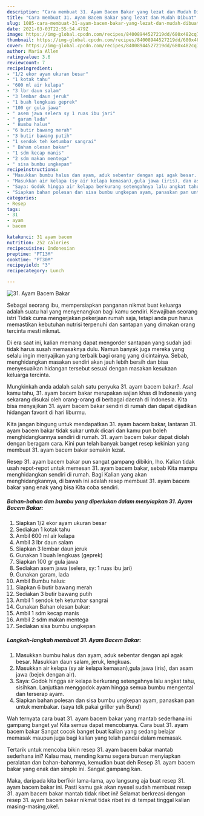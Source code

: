 ```yaml
---
description: "Cara membuat 31. Ayam Bacem Bakar yang lezat dan Mudah Dibuat"
title: "Cara membuat 31. Ayam Bacem Bakar yang lezat dan Mudah Dibuat"
slug: 1085-cara-membuat-31-ayam-bacem-bakar-yang-lezat-dan-mudah-dibuat
date: 2021-03-03T22:55:54.479Z
image: https://img-global.cpcdn.com/recipes/84008944527219dd/680x482cq70/31-ayam-bacem-bakar-foto-resep-utama.jpg
thumbnail: https://img-global.cpcdn.com/recipes/84008944527219dd/680x482cq70/31-ayam-bacem-bakar-foto-resep-utama.jpg
cover: https://img-global.cpcdn.com/recipes/84008944527219dd/680x482cq70/31-ayam-bacem-bakar-foto-resep-utama.jpg
author: Maria Allen
ratingvalue: 3.6
reviewcount: 7
recipeingredient:
- "1/2 ekor ayam ukuran besar"
- "1 kotak tahu"
- "600 ml air kelapa"
- "3 lbr daun salam"
- "3 lembar daun jeruk"
- "1 buah lengkuas geprek"
- "100 gr gula jawa"
- " asem jawa selera sy 1 ruas ibu jari"
- " garam lada"
- " Bumbu halus"
- "6 butir bawang merah"
- "3 butir bawang putih"
- "1 sendok teh ketumbar sangrai"
- " Bahan olesan bakar"
- "1 sdm kecap manis"
- "2 sdm makan mentega"
- " sisa bumbu ungkepan"
recipeinstructions:
- "Masukkan bumbu halus dan ayam, aduk sebentar dengan api agak besar. Masukkan daun salam, jeruk, lengkuas."
- "Masukkan air kelapa (sy air kelapa kemasan),gula jawa (iris), dan asam jawa (bejek dengan air)."
- "Saya: Godok hingga air kelapa berkurang setengahnya lalu angkat tahu, sisihkan. Lanjutkan menggodok ayam hingga semua bumbu mengental dan terserap ayam."
- "Siapkan bahan polesan dan sisa bumbu ungkepan ayam, panaskan pan untuk membakar. (saya tdk pakai griller yah Bund)"
categories:
- Resep
tags:
- 31
- ayam
- bacem

katakunci: 31 ayam bacem 
nutrition: 252 calories
recipecuisine: Indonesian
preptime: "PT13M"
cooktime: "PT30M"
recipeyield: "3"
recipecategory: Lunch

---
```



![31. Ayam Bacem Bakar](https://img-global.cpcdn.com/recipes/84008944527219dd/680x482cq70/31-ayam-bacem-bakar-foto-resep-utama.jpg)

Sebagai seorang ibu, mempersiapkan panganan nikmat buat keluarga adalah suatu hal yang menyenangkan bagi kamu sendiri. Kewajiban seorang istri Tidak cuma mengerjakan pekerjaan rumah saja, tetapi anda pun harus memastikan kebutuhan nutrisi terpenuhi dan santapan yang dimakan orang tercinta mesti nikmat.

Di era  saat ini, kalian memang dapat mengorder santapan yang sudah jadi tidak harus susah memasaknya dulu. Namun banyak juga mereka yang selalu ingin menyajikan yang terbaik bagi orang yang dicintainya. Sebab, menghidangkan masakan sendiri akan jauh lebih bersih dan bisa menyesuaikan hidangan tersebut sesuai dengan masakan kesukaan keluarga tercinta. 



Mungkinkah anda adalah salah satu penyuka 31. ayam bacem bakar?. Asal kamu tahu, 31. ayam bacem bakar merupakan sajian khas di Indonesia yang sekarang disukai oleh orang-orang di berbagai daerah di Indonesia. Kita bisa menyajikan 31. ayam bacem bakar sendiri di rumah dan dapat dijadikan hidangan favorit di hari liburmu.

Kita jangan bingung untuk mendapatkan 31. ayam bacem bakar, lantaran 31. ayam bacem bakar tidak sukar untuk dicari dan kamu pun boleh menghidangkannya sendiri di rumah. 31. ayam bacem bakar dapat diolah dengan beragam cara. Kini pun telah banyak banget resep kekinian yang membuat 31. ayam bacem bakar semakin lezat.

Resep 31. ayam bacem bakar pun sangat gampang dibikin, lho. Kalian tidak usah repot-repot untuk memesan 31. ayam bacem bakar, sebab Kita mampu menghidangkan sendiri di rumah. Bagi Kalian yang akan menghidangkannya, di bawah ini adalah resep membuat 31. ayam bacem bakar yang enak yang bisa Kita coba sendiri.

<!--inarticleads1-->

##### Bahan-bahan dan bumbu yang diperlukan dalam menyiapkan 31. Ayam Bacem Bakar:

1. Siapkan 1/2 ekor ayam ukuran besar
1. Sediakan 1 kotak tahu
1. Ambil 600 ml air kelapa
1. Ambil 3 lbr daun salam
1. Siapkan 3 lembar daun jeruk
1. Gunakan 1 buah lengkuas (geprek)
1. Siapkan 100 gr gula jawa
1. Sediakan  asem jawa (selera, sy: 1 ruas ibu jari)
1. Gunakan  garam, lada
1. Ambil  Bumbu halus:
1. Siapkan 6 butir bawang merah
1. Sediakan 3 butir bawang putih
1. Ambil 1 sendok teh ketumbar sangrai
1. Gunakan  Bahan olesan bakar:
1. Ambil 1 sdm kecap manis
1. Ambil 2 sdm makan mentega
1. Sediakan  sisa bumbu ungkepan




<!--inarticleads2-->

##### Langkah-langkah membuat 31. Ayam Bacem Bakar:

1. Masukkan bumbu halus dan ayam, aduk sebentar dengan api agak besar. Masukkan daun salam, jeruk, lengkuas.
1. Masukkan air kelapa (sy air kelapa kemasan),gula jawa (iris), dan asam jawa (bejek dengan air).
1. Saya: Godok hingga air kelapa berkurang setengahnya lalu angkat tahu, sisihkan. Lanjutkan menggodok ayam hingga semua bumbu mengental dan terserap ayam.
1. Siapkan bahan polesan dan sisa bumbu ungkepan ayam, panaskan pan untuk membakar. (saya tdk pakai griller yah Bund)




Wah ternyata cara buat 31. ayam bacem bakar yang mantab sederhana ini gampang banget ya! Kita semua dapat mencobanya. Cara buat 31. ayam bacem bakar Sangat cocok banget buat kalian yang sedang belajar memasak maupun juga bagi kalian yang telah pandai dalam memasak.

Tertarik untuk mencoba bikin resep 31. ayam bacem bakar mantab sederhana ini? Kalau mau, mending kamu segera buruan menyiapkan peralatan dan bahan-bahannya, kemudian buat deh Resep 31. ayam bacem bakar yang enak dan simple ini. Sangat gampang kan. 

Maka, daripada kita berfikir lama-lama, ayo langsung aja buat resep 31. ayam bacem bakar ini. Pasti kamu gak akan nyesel sudah membuat resep 31. ayam bacem bakar mantab tidak ribet ini! Selamat berkreasi dengan resep 31. ayam bacem bakar nikmat tidak ribet ini di tempat tinggal kalian masing-masing,oke!.

